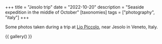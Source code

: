+++
title = "Jesolo trip"
date = "2022-10-20"
description = "Seaside expedition in the middle of October"
[taxonomies]
tags = ["photography", "italy"]
+++


Some photos taken during a trip at [Lio Piccolo](https://it.wikipedia.org/wiki/Lio_Piccolo), near Jesolo in Veneto, Italy.

{{ gallery() }}

